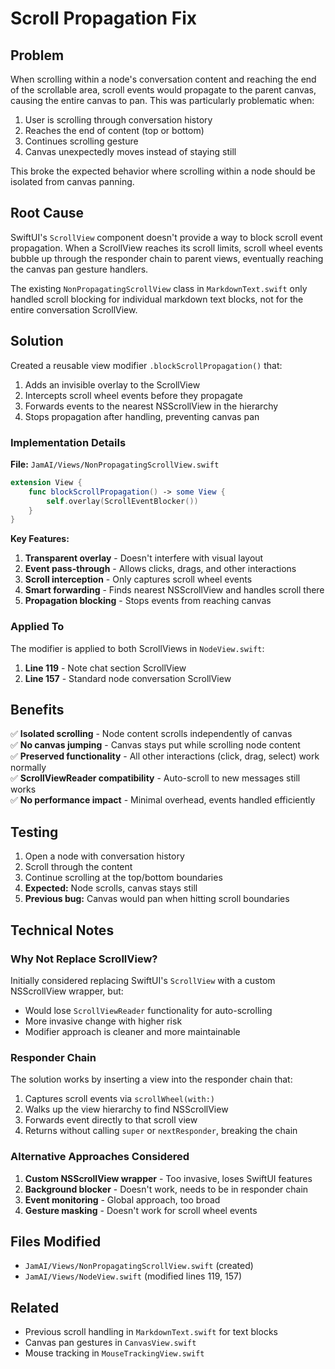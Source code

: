 # Scroll Propagation Fix

## Problem

When scrolling within a node's conversation content and reaching the end of the scrollable area, scroll events would propagate to the parent canvas, causing the entire canvas to pan. This was particularly problematic when:

1. User is scrolling through conversation history
2. Reaches the end of content (top or bottom)
3. Continues scrolling gesture
4. Canvas unexpectedly moves instead of staying still

This broke the expected behavior where scrolling within a node should be isolated from canvas panning.

## Root Cause

SwiftUI's `ScrollView` component doesn't provide a way to block scroll event propagation. When a ScrollView reaches its scroll limits, scroll wheel events bubble up through the responder chain to parent views, eventually reaching the canvas pan gesture handlers.

The existing `NonPropagatingScrollView` class in `MarkdownText.swift` only handled scroll blocking for individual markdown text blocks, not for the entire conversation ScrollView.

## Solution

Created a reusable view modifier `.blockScrollPropagation()` that:

1. Adds an invisible overlay to the ScrollView
2. Intercepts scroll wheel events before they propagate
3. Forwards events to the nearest NSScrollView in the hierarchy
4. Stops propagation after handling, preventing canvas pan

### Implementation Details

**File:** `JamAI/Views/NonPropagatingScrollView.swift`

```swift
extension View {
    func blockScrollPropagation() -> some View {
        self.overlay(ScrollEventBlocker())
    }
}
```

**Key Features:**

1. **Transparent overlay** - Doesn't interfere with visual layout
2. **Event pass-through** - Allows clicks, drags, and other interactions
3. **Scroll interception** - Only captures scroll wheel events
4. **Smart forwarding** - Finds nearest NSScrollView and handles scroll there
5. **Propagation blocking** - Stops events from reaching canvas

### Applied To

The modifier is applied to both ScrollViews in `NodeView.swift`:

1. **Line 119** - Note chat section ScrollView
2. **Line 157** - Standard node conversation ScrollView

## Benefits

✅ **Isolated scrolling** - Node content scrolls independently of canvas  
✅ **No canvas jumping** - Canvas stays put while scrolling node content  
✅ **Preserved functionality** - All other interactions (click, drag, select) work normally  
✅ **ScrollViewReader compatibility** - Auto-scroll to new messages still works  
✅ **No performance impact** - Minimal overhead, events handled efficiently  

## Testing

1. Open a node with conversation history
2. Scroll through the content
3. Continue scrolling at the top/bottom boundaries
4. **Expected:** Node scrolls, canvas stays still
5. **Previous bug:** Canvas would pan when hitting scroll boundaries

## Technical Notes

### Why Not Replace ScrollView?

Initially considered replacing SwiftUI's `ScrollView` with a custom NSScrollView wrapper, but:
- Would lose `ScrollViewReader` functionality for auto-scrolling
- More invasive change with higher risk
- Modifier approach is cleaner and more maintainable

### Responder Chain

The solution works by inserting a view into the responder chain that:
1. Captures scroll events via `scrollWheel(with:)`
2. Walks up the view hierarchy to find NSScrollView
3. Forwards event directly to that scroll view
4. Returns without calling `super` or `nextResponder`, breaking the chain

### Alternative Approaches Considered

1. **Custom NSScrollView wrapper** - Too invasive, loses SwiftUI features
2. **Background blocker** - Doesn't work, needs to be in responder chain
3. **Event monitoring** - Global approach, too broad
4. **Gesture masking** - Doesn't work for scroll wheel events

## Files Modified

- `JamAI/Views/NonPropagatingScrollView.swift` (created)
- `JamAI/Views/NodeView.swift` (modified lines 119, 157)

## Related

- Previous scroll handling in `MarkdownText.swift` for text blocks
- Canvas pan gestures in `CanvasView.swift`
- Mouse tracking in `MouseTrackingView.swift`
